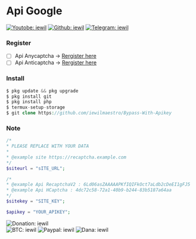 # Api Google

[![Youtobe: iewil](https://img.shields.io/youtube/channel/subscribers/UCvBSqRaT6nsPvtl8m6GaQpg?style=social)](https://youtube.com/c/iewil)
[![Github: iewil](https://img.shields.io/github/followers/iewilmaestro?style=social)](https://github.com/iewilmaestro)
[![Telegram: iewil](https://img.shields.io/badge/Telegram-Iewil-green?style=social&logo=Telegram)](https://t.me/iewil57)
<br>

### Register
- [ ] Api Anycaptcha -> [Rergister here](https://anycaptcha.com?referral=4448)
- [ ] Api Anticaptcha -> [Rergister here](http://getcaptchasolution.com/liddoyuhi3)

### Install
```php
$ pkg update && pkg upgrade
$ pkg install git
$ pkg install php
$ termux-setup-storage
$ git clone https://github.com/iewilmaestro/Bypass-With-Apikey
```
### Note
```php
/*
* PLEASE REPLACE WITH YOUR DATA
*
* @example site https://recaptcha.example.com 
*/
$siteurl = "sITE_URL";

/*
* @example Api RecaptchaV2 : 6Ld06asZAAAAAPKfIQIFkOct7aLdb2cDeEI1gFJ5
* @example Api HCaptcha : 4dc72c58-72a1-40b9-b244-83b5187a64aa 
*/
$sitekey = "SITE_KEY";

$apikey = "YOUR_APIKEY";
```
![Donation: iewil](https://img.shields.io/badge/💰-Donation-blue?style=flat-square)<br>
![BTC: iewil](https://img.shields.io/badge/BTC-18jswG2t9EZrnHju5dyiYw1yGbkcrTSgJg-blue?style=flat-square&logo=bitcoin)
![Paypal: iewil](https://img.shields.io/badge/Paypal-Purna.iera@gmail.com-blue?style=flat-square&logo=paypal)
![Dana: iewil](https://img.shields.io/badge/Dana-085819008551-blue?style=flat-square&logo=idr)
